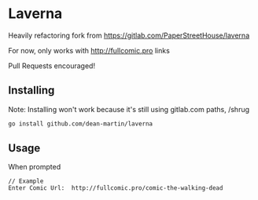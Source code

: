 # Laverna
Heavily refactoring fork from https://gitlab.com/PaperStreetHouse/laverna

For now, only works with http://fullcomic.pro links

Pull Requests encouraged!

## Installing

Note: Installing won't work because it's still using gitlab.com paths, /shrug

```bash
go install github.com/dean-martin/laverna
```

## Usage
When prompted
```
// Example
Enter Comic Url:  http://fullcomic.pro/comic-the-walking-dead
```



